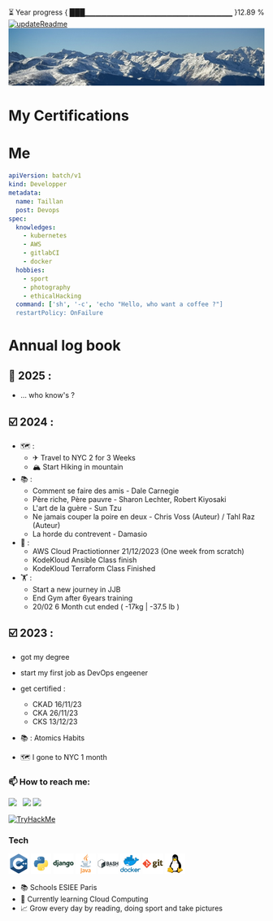 ⏳ Year progress { ███▁▁▁▁▁▁▁▁▁▁▁▁▁▁▁▁▁▁▁▁▁▁▁▁▁▁▁ }12.89 % 
[![updateReadme](https://github.com/Taillan/Taillan/actions/workflows/UpdateReadme.yml/badge.svg)](https://github.com/Taillan/Taillan/actions/workflows/UpdateReadme.yml)
<code><img src="asset/landscape.jpg"></code>

# My Certifications

<p align="center">

<!--START_SECTION:badges-->
<!--END_SECTION:badges-->

</p>

# Me

```yaml
apiVersion: batch/v1
kind: Developper
metadata:
  name: Taillan
  post: Devops
spec:
  knowledges:
    - kubernetes
    - AWS
    - gitlabCI
    - docker
  hobbies:
    - sport
    - photography
    - ethicalHacking
  command: ['sh', '-c', 'echo "Hello, who want a coffee ?"]
  restartPolicy: OnFailure
```

# Annual log book

## 📆 2025 :
- ... who know's ?

## ☑️ 2024 :
- 🗺️ :
  - ✈ Travel to NYC 2 for 3 Weeks
  - 🏔️ Start Hiking in mountain
- 📚 :
   - Comment se faire des amis - Dale Carnegie
   - Père riche, Père pauvre - Sharon Lechter, Robert Kiyosaki
   - L'art de la guère - Sun Tzu
   - Ne jamais couper la poire en deux - Chris Voss (Auteur) / Tahl Raz (Auteur)
   - La horde du contrevent - Damasio
- 🚀 :
   - AWS Cloud Practiotionner 21/12/2023 (One week from scratch)
   - KodeKloud Ansible Class finish
   - KodeKloud Terraform Class Finished
- 🏋️ :
   - Start a new journey in JJB
   - End Gym after 6years training 
   - 20/02 6 Month cut ended ( -17kg | -37.5 lb )
 
## ☑️ 2023 :
- got my degree
- start my first job as DevOps engeener
- get certified :
  - CKAD 16/11/23
  - CKA  26/11/23
  - CKS 13/12/23
- 📚 :
    Atomics Habits

- 🗺️ I gone to NYC 1 month

### 📫 How to reach me:
[<img src="https://img.icons8.com/color/48/000000/linkedin.png" width="3.5%"/>](https://www.linkedin.com/in/mathieu-taillandier/)   &nbsp; ![](https://img.shields.io/badge/TryHackMe-212C42.svg?style=for-the-badge&logo=TryHackMe&logoColor=white) ![](https://komarev.com/ghpvc/?username=Taillan&label=Profile%20Visits&color=blue&style=for-the-badge)  &nbsp; 

[<img src="https://tryhackme-badges.s3.amazonaws.com/math.tail.png" alt="TryHackMe"/>](https://tryhackme.com/p/math.tail)

<!--<p align="center">
  <img align="center" src="https://github-readme-stats.vercel.app/api?username=Taillan" alt="Taillan Github Stats"></img>
</p>-->



### Tech

<p align="left">
    <code><img height="40" src="https://raw.githubusercontent.com/github/explore/80688e429a7d4ef2fca1e82350fe8e3517d3494d/topics/cpp/cpp.png"></code>
    <code><img height="40" src="https://raw.githubusercontent.com/github/explore/80688e429a7d4ef2fca1e82350fe8e3517d3494d/topics/python/python.png"></code>
    <code><img height="40" src="https://raw.githubusercontent.com/github/explore/80688e429a7d4ef2fca1e82350fe8e3517d3494d/topics/django/django.png"></code>
    <code><img height="40" src="https://raw.githubusercontent.com/github/explore/80688e429a7d4ef2fca1e82350fe8e3517d3494d/topics/java/java.png"></code>
    <code><img height="40" src="https://raw.githubusercontent.com/github/explore/80688e429a7d4ef2fca1e82350fe8e3517d3494d/topics/bash/bash.png"></code>
    <code><img height="40" src="https://raw.githubusercontent.com/github/explore/80688e429a7d4ef2fca1e82350fe8e3517d3494d/topics/docker/docker.png"></code>
    <code><img height="40" src="https://raw.githubusercontent.com/github/explore/80688e429a7d4ef2fca1e82350fe8e3517d3494d/topics/git/git.png"></code>
    <code><img height="40" src="https://raw.githubusercontent.com/github/explore/80688e429a7d4ef2fca1e82350fe8e3517d3494d/topics/linux/linux.png"></code>
  </p>

- :books: Schools ESIEE Paris<br />
- :seedling: Currently learning Cloud Computing
- :chart_with_upwards_trend: Grow every day by reading, doing sport and take pictures

